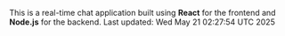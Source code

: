 This is a real-time chat application built using **React** for the frontend and **Node.js** for the backend.
Last updated: Wed May 21 02:27:54 UTC 2025
